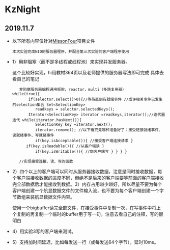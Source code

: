 # KzNight
## 2019.11.7
* 以下所有内容仅针对[MissonFour](/MissonFour)项目文件

      本次实验完成NIO的服务器程序，并配合第三次实验的客户端程序使用

* 1）用非阻塞（而不是多线程或线程池）来实现并发服务器。

    这个比较好实现，hi用教材364页以及老师提供的服务器写法即可完成
    具体去看自己的笔记

		 非阻塞服务器编程通用框架，reactor，multi（多路复用器）
      while(true){
		     if(selector.select()>0){//等待直到有就绪事件 //或许相关事件已发生的selection集合 Set<SelectionKey>
		        readkeys = selector.selectedKeys();
             Iterator<SelectionKey> iterator =readkeys,iterator();//迭代器迭代 while(iterator.hasNext()){
                SelectionKey key =iterator.next();
                iterator.remove(); //以下看究竟哪种准备好了：接受链接就绪事件、读就绪事件、写就绪事件
		        if(key.isAcceptable()){ //接受客户端连接请求 }
            if(key.isReadable()){ //从客户端读 }
		        if(key.isWritable()){ //向客户端写 } } } }

		 //实现接受连接、读、写的函数

* 2）四个以上的客户端可以同时从服务器接收数据，注意是同时接收数据，每个客户端接收数据的进度不同，但绝不是后来的客户端要等前面的客户端接收完全部数据后才能接收到数据。3）内存占用越少越好，所以尽量不要为每个客户端创建一个航显数据文件的文件输入流，也不要为每个客户端创建一个字节数组来装航显数据文件内容。

  使用一个bigbuffer读完全部文件，在接受事件中复制一次，在写事件中将上个复制的再复制一个临时的buffer用于写一句。注意去看自己的注释，写的很明白
* 4）用实验3写的客户端来测试。

* 5）支持加时间延迟，比如每发送一行（或每发送64个字节），延时10ms。
